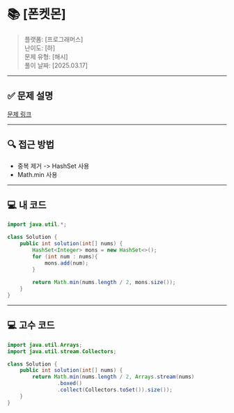 # 📚 [폰켓몬]
> 플랫폼: [프로그래머스]  
> 난이도: [하]  
> 문제 유형: [해시]  
> 풀이 날짜: [2025.03.17]

---

## ✅ 문제 설명
[문제 링크](https://school.programmers.co.kr/learn/courses/30/lessons/1845)

---

## 🔍 **접근 방법**
- 중복 제거 -> HashSet 사용
- Math.min 사용

---

## 💻 **내 코드**
```java
import java.util.*;

class Solution {
    public int solution(int[] nums) {
        HashSet<Integer> mons = new HashSet<>();
        for (int num : nums){
            mons.add(num);
        }
        
        return Math.min(nums.length / 2, mons.size());
    }
}
```
---

## 💻 **고수 코드**
```java
import java.util.Arrays;
import java.util.stream.Collectors;

class Solution {
    public int solution(int[] nums) {
        return Math.min(nums.length / 2, Arrays.stream(nums)
                .boxed()
                .collect(Collectors.toSet()).size());
    }
}
```